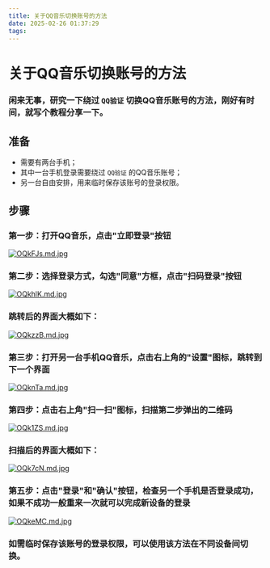 ```yaml
---
title: 关于QQ音乐切换账号的方法
date: 2025-02-26 01:37:29
tags:
---
```

# 关于QQ音乐切换账号的方法

### 闲来无事，研究一下绕过 `QQ验证` 切换QQ音乐账号的方法，刚好有时间，就写个教程分享一下。

## 准备

- 需要有两台手机；
- 其中一台手机登录需要绕过 `QQ验证` 的QQ音乐账号；
- 另一台自由安排，用来临时保存该账号的登录权限。

## 步骤

### 第一步：打开QQ音乐，点击"立即登录"按钮
[![OQkFJs.md.jpg](https://ooo.0x0.ooo/2025/02/26/OQkFJs.md.jpg)](https://img.tg/image/OQkFJs)

### 第二步：选择登录方式，勾选"同意"方框，点击"扫码登录"按钮
[![OQkhlK.md.jpg](https://ooo.0x0.ooo/2025/02/26/OQkhlK.md.jpg)](https://img.tg/image/OQkhlK)

### 跳转后的界面大概如下：
[![OQkzzB.md.jpg](https://ooo.0x0.ooo/2025/02/26/OQkzzB.md.jpg)](https://img.tg/image/OQkzzB)

### 第三步：打开另一台手机QQ音乐，点击右上角的"设置"图标，跳转到下一个界面
[![OQknTa.md.jpg](https://ooo.0x0.ooo/2025/02/26/OQknTa.md.jpg)](https://img.tg/image/OQknTa)

### 第四步：点击右上角"扫一扫"图标，扫描第二步弹出的二维码
[![OQk1ZS.md.jpg](https://ooo.0x0.ooo/2025/02/26/OQk1ZS.md.jpg)](https://img.tg/image/OQk1ZS)

### 扫描后的界面大概如下：
[![OQk7cN.md.jpg](https://ooo.0x0.ooo/2025/02/26/OQk7cN.md.jpg)](https://img.tg/image/OQk7cN)

### 第五步：点击"登录"和"确认"按钮，检查另一个手机是否登录成功，如果不成功一般重来一次就可以完成新设备的登录
[![OQkeMC.md.jpg](https://ooo.0x0.ooo/2025/02/26/OQkeMC.md.jpg)](https://img.tg/image/OQkeMC)

### 如需临时保存该账号的登录权限，可以使用该方法在不同设备间切换。